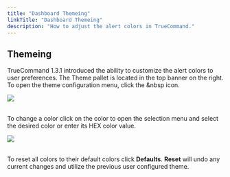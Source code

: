 ```yaml
---
title: "Dashboard Themeing"
linkTitle: "Dashboard Themeing"
description: "How to adjust the alert colors in TrueCommand."
---
```


## Themeing

TrueCommand 1.3.1 introduced the ability to customize the alert colors to user preferences. The Theme pallet is located in the top banner on the right.  To open the theme configuration menu, click the <i class="fas fa-palette" aria-hidden="true" title="Theme"></i>&nbsp icon.

<img src="/images/TC-1.3.1-theme-1.PNG">
<br><br>

To change a color click on the color to open the selection menu and select the desired color or enter its HEX color value.

<img src="/images/TC-1.3.1-theme-2.PNG">
<br><br>

To reset all colors to their default colors click **Defaults**.  **Reset** will undo any current changes and utilize the previous user configured theme.
